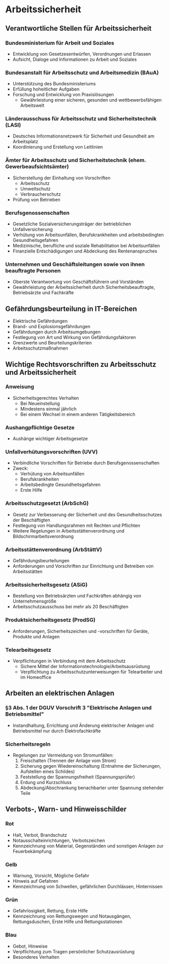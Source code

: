 # Arbeitssicherheit

## Verantwortliche Stellen für Arbeitssicherheit

### Bundesministerium für Arbeit und Soziales
- Entwicklung von Gesetzesentwürfen, Verordnungen und Erlassen
- Aufsicht, Dialoge und Informationen zu Arbeit und Soziales

### Bundesanstalt für Arbeitsschutz und Arbeitsmedizin (BAuA)
- Unterstützung des Bundesministeriums
- Erfüllung hoheitlicher Aufgaben
- Forschung und Entwicklung von Praxislösungen
  - Gewährleistung einer sicheren, gesunden und wettbewerbsfähigen Arbeitswelt
 
### Länderausschuss für Arbeitsschutz und Sicherheitstechnik (LASI)
- Deutsches Informationsnetzwerk für Sicherheit und Gesundheit am Arbeitsplatz
- Koordinierung und Erstellung von Leitlinien

### Ämter für Arbeitsschutz und Sicherheitstechnik (ehem. Gewerbeaufsichtsämter)
- Sicherstellung der Einhaltung von Vorschriften
  - Arbeitsschutz
  - Umweltschutz
  - Verbraucherschutz
- Prüfung von Betrieben

### Berufsgenossenschaften
- Gesetzliche Sozialversicherungsträger der betrieblichen Unfallversicherung
- Verhütung von Arbeitsunfällen, Berufskrankheiten und arbeitsbedingten Gesundheitsgefahren
- Medizinische, berufliche und soziale Rehabilitation bei Arbeitsunfällen
- Finanzielle Entschädigungen und Abdeckung des Rentenanspruches

### Unternehmen und Geschäftsleitungen sowie von ihnen beauftragte Personen
- Oberste Verantwortung von Geschäftsführern und Vorständen
- Gewährleistung der Arbeitssicherheit durch Sicherheitsbeauftragte, Betriebsärzte und Fachkräfte


## Gefährdungsbeurteilung in IT-Bereichen
- Elektrische Gefährdungen
- Brand- und Explosionsgefährdungen
- Gefährdungen durch Arbeitsumgebungen
- Festlegung von Art und Wirkung von Gefährdungsfaktoren
- Grenzwerte und Beurteilungskriterien
- Arbeitsschutzmaßnahmen

## Wichtige Rechtsvorschriften zu Arbeitsschutz und Arbeitssicherheit

### Anweisung
- Sicherheitsgerechtes Verhalten
  - Bei Neueinstellung
  - Mindestens einmal jährlich
  - Bei einem Wechsel in einem anderen Tätigkeitsbereich
 
### Aushangpflichtige Gesetze
- Aushänge wichtiger Arbeitsgesetze

### Unfallverhütungsvorschriften (UVV)
- Verbindliche Vorschriften für Betriebe durch Berufsgenossenschaften
- Zweck:
  - Verhütung von Arbeitsunfällen
  - Berufskrankheiten
  - Arbeitsbedingte Gesundheitsgefahren
  - Erste Hilfe
 
### Arbeitsschutzgesetzt (ArbSchG)
- Gesetz zur Verbesserung der Sicherheit und des Gesundheitsschutzes der Beschäftigten
- Festlegung von Handlungsrahmen mit Rechten und Pflichten
- Weitere Regelungen in Arbeitsstättenverordnung und Bildschirmarbeitsverordnung

### Arbeitsstättenverordnung (ArbStättV)
- Gefährdungsbeurteilungen
- Anforderungen und Vorschriften zur Einrichtung und Betreiben von Arbeitsstätten

### Arbeitssicherheitsgesetz (ASiG)
- Bestellung von Betriebsärzten und Fachkräften abhängig von Unternehmensgröße
- Arbeitsschutzausschuss bei mehr als 20 Beschäftigten

### Produktsicherheitsgesetz (ProdSG)
- Anforderungen, Sicherheitszeichen und -vorschriften für Geräte, Produkte und Anlagen

### Telearbeitsgesetz
- Verpflichtungen in Verbindung mit dem Arbeitsschutz
  - Sichere Mittel der Informationstechnologie/Arbeitsausrüstung
  - Verpflichtung zu Arbeitsschutzunterweisungen für Telearbeiter und im Homeoffice


## Arbeiten an elektrischen Anlagen

### §3 Abs. 1 der DGUV Vorschrift 3 "Elektrische Anlagen und Betriebsmittel"
- Instandhaltung, Errichtung und Änderung elektrischer Anlagen und Betriebsmittel nur durch Elektrofachkräfte

### Sicherheitsregeln
- Regelungen zur Vermeidung von Stromunfällen:
  1. Freischalten (Trennen der Anlage vom Strom)
  2. Sicherung gegen Wiedereinschaltung (Entnahme der Sicherungen, Aufstellen eines Schildes)
  3. Feststellung der Spannungsfreiheit (Spannungsprüfer)
  4. Erdung und Kurzschluss
  5. Abdeckung/Abschrankung benachbarter unter Spannung stehender Teile
 
## Verbots-, Warn- und Hinweisschilder

### Rot
- Halt, Verbot, Brandschutz
- Notausschalteinrichtungen, Verbotszeichen
- Kennzeichnung von Material, Gegenständen und sonstigen Anlagen zur Feuerbekämpfung

### Gelb
- Warnung, Vorsicht, Mögliche Gefahr
- Hinweis auf Gefahren
- Kennzeichnung von Schwellen, gefährlichen Durchlässen, Hinternissen

### Grün
- Gefahrlosigkeit, Rettung, Erste Hilfe
- Kennzeichnung von Rettungswegen und Notausgängen, Rettungsduschen, Erste Hilfe und Rettungsstationen

### Blau
- Gebot, Hinweise
- Verpflichtung zum Tragen persönlicher Schutzausrüstung
- Besonderes Verhalten

